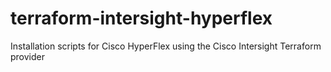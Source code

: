 # terraform-intersight-hyperflex
Installation scripts for Cisco HyperFlex using the Cisco Intersight Terraform provider 
